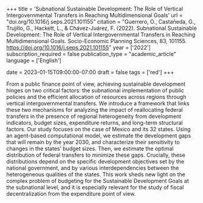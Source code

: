 +++
title = 'Subnational Sustainable Development: The Role of Vertical Intergovernmental Transfers in Reaching Multidimensional Goals'
url = "doi.org/10.1016/j.seps.2021.101155"
citation = "Guerrero, O., Castañeda, G., Trujillo, G., Hackett, L., &amp; Chávez-Juárez, F. (2022). Subnational Sustainable Development: The Role of Vertical Intergovernmental Transfers in Reaching Multidimensional Goals. Socio-Economic Planning Sciences, 83, 101155. https://doi.org/10.1016/j.seps.2021.101155"
year = ['2022']
subscription_required = false
publication_type = "academic_article"
language = ['English']


date = 2023-01-15T09:00:00-07:00
draft = false
tags = ['red']
+++

From a public finance point of view, achieving sustainable development hinges on two critical factors: the subnational implementation of public policies and the efficient allocation of resources across regions through vertical intergovernmental transfers. We introduce a framework that links these two mechanisms for analyzing the impact of reallocating federal transfers in the presence of regional heterogeneity from development indicators, budget sizes, expenditure returns, and long-term structural factors. Our study focuses on the case of Mexico and its 32 states. Using an agent-based computational model, we estimate the development gaps that will remain by the year 2030, and characterize their sensitivity to changes in the states’ budget sizes. Then, we estimate the optimal distribution of federal transfers to minimize these gaps. Crucially, these distributions depend on the specific development objectives set by the national government, and by various interdependencies between the heterogeneous qualities of the states. This work sheds new light on the complex problem of budgeting for the Sustainable Development Goals at the subnational level, and it is especially relevant for the study of fiscal decentralization from the expenditure point of view.